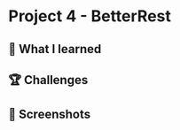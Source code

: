# Project 4 -  BetterRest

## 📝 What I learned


## 🏆 Challenges


## 📸 Screenshots
<!---
<div align ="center">
<img src="/Assets/Mockup_BetterRest.png" width=800>
</div>
--->